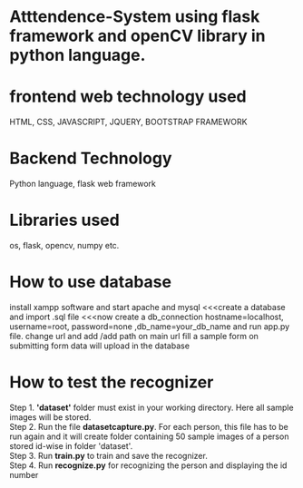 # Atttendence-System using flask framework and openCV library in python language.

# frontend web technology used
HTML, CSS, JAVASCRIPT, JQUERY, BOOTSTRAP FRAMEWORK

# Backend Technology
Python language, flask web framework

# Libraries used
os, flask, opencv, numpy etc.

# How to use database
install xampp software and start apache and mysql
<<<create a database and import .sql file
<<<now create a db_connection
hostname=localhost, username=root, password=none ,db_name=your_db_name
and run app.py file.
change url and add /add path on main url
fill a sample form 
on submitting form data will upload in the database

# How to test the recognizer
Step 1. **'dataset'** folder must exist in your working directory. Here all sample images will be stored. <br>
Step 2. Run the file **datasetcapture.py**. For each person, this file has to be run again and it will create folder containing 50 sample images of a person stored id-wise in folder 'dataset'. <br>
Step 3. Run **train.py** to train and save the recognizer. <br>
Step 4. Run **recognize.py** for recognizing the person and displaying the id number

